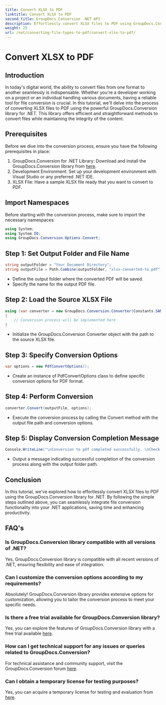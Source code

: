```yaml
---
title: Convert XLSX to PDF
linktitle: Convert XLSX to PDF
second_title: GroupDocs.Conversion .NET API
description: Effortlessly convert XLSX files to PDF using GroupDocs.Conversion library for .NET. Seamless integration, customizable options, and impeccable results.
weight: 25
url: /net/converting-file-types-to-pdf/convert-xlsx-to-pdf/
---
```


# Convert XLSX to PDF

## Introduction
In today's digital world, the ability to convert files from one format to another seamlessly is indispensable. Whether you're a developer working on a project or an individual handling various documents, having a reliable tool for file conversion is crucial. In this tutorial, we'll delve into the process of converting XLSX files to PDF using the powerful GroupDocs.Conversion library for .NET. This library offers efficient and straightforward methods to convert files while maintaining the integrity of the content.
## Prerequisites
Before we dive into the conversion process, ensure you have the following prerequisites in place:
1. GroupDocs.Conversion for .NET Library: Download and install the GroupDocs.Conversion library from [here](https://releases.groupdocs.com/conversion/net/).
2. Development Environment: Set up your development environment with Visual Studio or any preferred .NET IDE.
3. XLSX File: Have a sample XLSX file ready that you want to convert to PDF.

## Import Namespaces
Before starting with the conversion process, make sure to import the necessary namespaces:
```csharp
using System;
using System.IO;
using GroupDocs.Conversion.Options.Convert;
```
## Step 1: Set Output Folder and File Name
```csharp
string outputFolder = "Your Document Directory";
string outputFile = Path.Combine(outputFolder, "xlsx-converted-to.pdf");
```
- Define the output folder where the converted PDF will be saved.
- Specify the name for the output PDF file.
## Step 2: Load the Source XLSX File
```csharp
using (var converter = new GroupDocs.Conversion.Converter(Constants.SAMPLE_XLSX))
{
    // Conversion process will be implemented here
}
```
- Initialize the GroupDocs.Conversion Converter object with the path to the source XLSX file.
## Step 3: Specify Conversion Options
```csharp
var options = new PdfConvertOptions();
```
- Create an instance of PdfConvertOptions class to define specific conversion options for PDF format.
## Step 4: Perform Conversion
```csharp
converter.Convert(outputFile, options);
```
- Execute the conversion process by calling the Convert method with the output file path and conversion options.
## Step 5: Display Conversion Completion Message
```csharp
Console.WriteLine("\nConversion to pdf completed successfully. \nCheck output in {0}", outputFolder);
```
- Output a message indicating successful completion of the conversion process along with the output folder path.

## Conclusion
In this tutorial, we've explored how to effortlessly convert XLSX files to PDF using the GroupDocs.Conversion library for .NET. By following the simple steps outlined above, you can seamlessly integrate file conversion functionality into your .NET applications, saving time and enhancing productivity.
## FAQ's
### Is GroupDocs.Conversion library compatible with all versions of .NET?
Yes, GroupDocs.Conversion library is compatible with all recent versions of .NET, ensuring flexibility and ease of integration.
### Can I customize the conversion options according to my requirements?
Absolutely! GroupDocs.Conversion library provides extensive options for customization, allowing you to tailor the conversion process to meet your specific needs.
### Is there a free trial available for GroupDocs.Conversion library?
Yes, you can explore the features of GroupDocs.Conversion library with a free trial available [here](https://releases.groupdocs.com/).
### How can I get technical support for any issues or queries related to GroupDocs.Conversion?
For technical assistance and community support, visit the GroupDocs.Conversion forum [here](https://forum.groupdocs.com/c/conversion/11).
### Can I obtain a temporary license for testing purposes?
Yes, you can acquire a temporary license for testing and evaluation from [here](https://purchase.groupdocs.com/temporary-license/).

